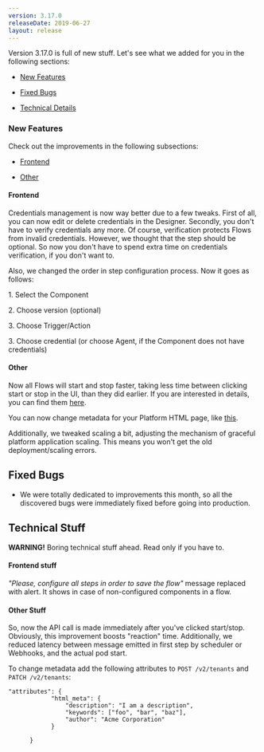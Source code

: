 ```yaml
---
version: 3.17.0
releaseDate: 2019-06-27
layout: release
---
```


Version 3.17.0 is full of new stuff. Let's see what we added for you in the following sections:

-   [New Features](#new-features)

-   [Fixed Bugs](#fixed-bugs)

-   [Technical Details](#technical-stuff)

### New Features

Check out the improvements in the following subsections:

-   [Frontend](#frontend)

-   [Other](#other)


#### Frontend

Credentials management is now way better due to a few tweaks. First of all, you can now edit or delete credentials in the Designer. Secondly, you don't have to verify credentials any more. Of course, verification  protects Flows from invalid credentials. However, we thought that the step should be optional. So now you don't have to spend extra time on credentials verification, if you don't want to.

Also, we changed the order in step configuration process. Now it goes as follows:

1\. Select the Component

2\. Choose version (optional)

3\. Choose Trigger/Action

3\. Choose credential (or choose Agent, if the Component does not have credentials)


#### Other

Now all Flows will start and stop faster, taking less time between clicking start or stop in the UI, than they did earlier. If you are interested in details, you can find them [here](#other-stuff).

You can now change metadata for your Platform HTML page, like [this](#other-stuff).

Additionally, we tweaked scaling a bit, adjusting the mechanism of graceful platform application scaling. This means you won't get the old deployment/scaling errors.


## Fixed Bugs

- We were totally dedicated to improvements this month, so all the discovered bugs were immediately fixed before going into production.


## Technical Stuff

**WARNING!** Boring technical stuff ahead. Read only if you have to.

#### Frontend stuff

*"Please, configure all steps in order to save the flow"* message replaced with alert. It shows in case of non-configured components in a flow.


#### Other Stuff

So, now the API call is made immediately after you've clicked start/stop. Obviously, this improvement boosts "reaction" time. Additionally, we reduced latency between message emitted in first step by scheduler or Webhooks, and the actual pod start.

To change metadata add the following attributes to
`POST /v2/tenants` and `PATCH /v2/tenants`:

```
"attributes": {
        	"html_meta": {
        		"description": "I am a description",
        		"keywords": ["foo", "bar", "baz"],
        		"author": "Acme Corporation"
    		}

      }
```
